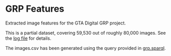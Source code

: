 # GRP Features

Extracted image features for the GTA Digital GRP project.

This is a partial dataset, covering 59,530 out of roughly 80,000 images. See the [log file](log.txt) for details.

The images.csv has been generated using the query provided in  [grp.sparql](grp.sparql).